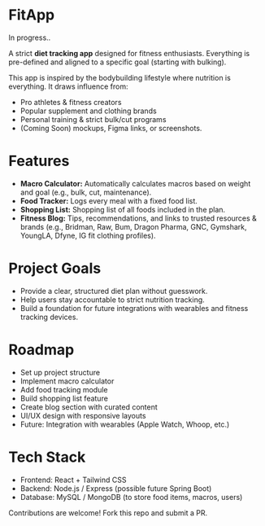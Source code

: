 # FitApp

In progress..

A strict **diet tracking app** designed for fitness enthusiasts. Everything is pre-defined and aligned to a specific goal (starting with bulking).

This app is inspired by the bodybuilding lifestyle where nutrition is everything. It draws influence from:
- Pro athletes & fitness creators
- Popular supplement and clothing brands
- Personal training & strict bulk/cut programs
- (Coming Soon) mockups, Figma links, or screenshots.

# Features
- **Macro Calculator:** Automatically calculates macros based on weight and goal (e.g., bulk, cut, maintenance).
- **Food Tracker:** Logs every meal with a fixed food list.
- **Shopping List:** Shopping list of all foods included in the plan.
- **Fitness Blog:** Tips, recommendations, and links to trusted resources & brands (e.g., Bridman, Raw, Bum, Dragon Pharma, GNC, Gymshark, YoungLA, Dfyne, IG fit clothing profiles).

# Project Goals
- Provide a clear, structured diet plan without guesswork.
- Help users stay accountable to strict nutrition tracking.
- Build a foundation for future integrations with wearables and fitness tracking devices.

# Roadmap
 - Set up project structure
 - Implement macro calculator
 - Add food tracking module
 - Build shopping list feature
 - Create blog section with curated content
 - UI/UX design with responsive layouts
 - Future: Integration with wearables (Apple Watch, Whoop, etc.)

# Tech Stack
- Frontend: React + Tailwind CSS
- Backend: Node.js / Express (possible future Spring Boot)
- Database: MySQL / MongoDB (to store food items, macros, users)

Contributions are welcome! Fork this repo and submit a PR.

